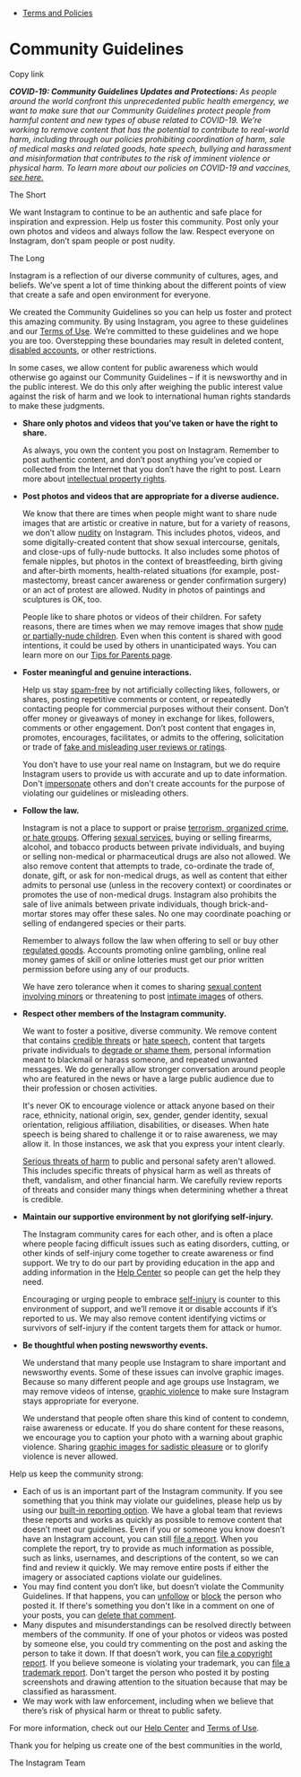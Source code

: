 *   [Terms and Policies](https://help.instagram.com/1417489251945243/?helpref=breadcrumb)

Community Guidelines
====================

Copy link

_**COVID-19: Community Guidelines Updates and Protections:** As people around the world confront this unprecedented public health emergency, we want to make sure that our Community Guidelines protect people from harmful content and new types of abuse related to COVID-19. We’re working to remove content that has the potential to contribute to real-world harm, including through our policies prohibiting coordination of harm, sale of medical masks and related goods, hate speech, bullying and harassment and misinformation that contributes to the risk of imminent violence or physical harm. To learn more about our policies on COVID-19 and vaccines, [see here.](https://help.instagram.com/697825587576762?helpref=faq_content)_

The Short

We want Instagram to continue to be an authentic and safe place for inspiration and expression. Help us foster this community. Post only your own photos and videos and always follow the law. Respect everyone on Instagram, don’t spam people or post nudity.

The Long

Instagram is a reflection of our diverse community of cultures, ages, and beliefs. We’ve spent a lot of time thinking about the different points of view that create a safe and open environment for everyone.

We created the Community Guidelines so you can help us foster and protect this amazing community. By using Instagram, you agree to these guidelines and our [Terms of Use](https://www.instagram.com/legal/terms). We’re committed to these guidelines and we hope you are too. Overstepping these boundaries may result in deleted content, [disabled accounts](https://help.instagram.com/366993040048856?helpref=faq_content), or other restrictions.

In some cases, we allow content for public awareness which would otherwise go against our Community Guidelines – if it is newsworthy and in the public interest. We do this only after weighing the public interest value against the risk of harm and we look to international human rights standards to make these judgments.

*   **Share only photos and videos that you’ve taken or have the right to share.**
    
    As always, you own the content you post on Instagram. Remember to post authentic content, and don’t post anything you’ve copied or collected from the Internet that you don’t have the right to post. Learn more about [intellectual property rights](https://help.instagram.com/126382350847838?helpref=faq_content).
    
*   **Post photos and videos that are appropriate for a diverse audience.**
    
    We know that there are times when people might want to share nude images that are artistic or creative in nature, but for a variety of reasons, we don’t allow [nudity](https://l.instagram.com/?u=https%3A%2F%2Fwww.facebook.com%2Fcommunitystandards%2Fadult_nudity_sexual_activity&e=AT0dozgpZyNhqPafBsyDh0VJ3NWIGu0y4leewRDWi_Er_zh2Yfwjk_vZoW4BI0VsPxFvNeyneJQeOojUMvgqs7j0SkVV1oju0PcJgqK2cwx_YeAw8P7XFdtFJOzLzUFmg0jNqDMg0MEW35PHh4FvcW7BDi3HUESu5zM0rg) on Instagram. This includes photos, videos, and some digitally-created content that show sexual intercourse, genitals, and close-ups of fully-nude buttocks. It also includes some photos of female nipples, but photos in the context of breastfeeding, birth giving and after-birth moments, health-related situations (for example, post-mastectomy, breast cancer awareness or gender confirmation surgery) or an act of protest are allowed. Nudity in photos of paintings and sculptures is OK, too.
    
    People like to share photos or videos of their children. For safety reasons, there are times when we may remove images that show [nude or partially-nude children](https://l.instagram.com/?u=https%3A%2F%2Fwww.facebook.com%2Fcommunitystandards%2Fchild_nudity_sexual_exploitation&e=AT0dozgpZyNhqPafBsyDh0VJ3NWIGu0y4leewRDWi_Er_zh2Yfwjk_vZoW4BI0VsPxFvNeyneJQeOojUMvgqs7j0SkVV1oju0PcJgqK2cwx_YeAw8P7XFdtFJOzLzUFmg0jNqDMg0MEW35PHh4FvcW7BDi3HUESu5zM0rg). Even when this content is shared with good intentions, it could be used by others in unanticipated ways. You can learn more on our [Tips for Parents page](https://help.instagram.com/154475974694511/?helpref=faq_content).
    
*   **Foster meaningful and genuine interactions.**
    
    Help us stay [spam-free](https://l.instagram.com/?u=https%3A%2F%2Fwww.facebook.com%2Fcommunitystandards%2Fspam&e=AT0dozgpZyNhqPafBsyDh0VJ3NWIGu0y4leewRDWi_Er_zh2Yfwjk_vZoW4BI0VsPxFvNeyneJQeOojUMvgqs7j0SkVV1oju0PcJgqK2cwx_YeAw8P7XFdtFJOzLzUFmg0jNqDMg0MEW35PHh4FvcW7BDi3HUESu5zM0rg) by not artificially collecting likes, followers, or shares, posting repetitive comments or content, or repeatedly contacting people for commercial purposes without their consent. Don’t offer money or giveaways of money in exchange for likes, followers, comments or other engagement. Don’t post content that engages in, promotes, encourages, facilitates, or admits to the offering, solicitation or trade of [fake and misleading user reviews or ratings](https://l.instagram.com/?u=https%3A%2F%2Fwww.facebook.com%2Fcommunitystandards%2Ffraud_deception&e=AT0dozgpZyNhqPafBsyDh0VJ3NWIGu0y4leewRDWi_Er_zh2Yfwjk_vZoW4BI0VsPxFvNeyneJQeOojUMvgqs7j0SkVV1oju0PcJgqK2cwx_YeAw8P7XFdtFJOzLzUFmg0jNqDMg0MEW35PHh4FvcW7BDi3HUESu5zM0rg).
    
    You don’t have to use your real name on Instagram, but we do require Instagram users to provide us with accurate and up to date information. Don't [impersonate](https://l.instagram.com/?u=https%3A%2F%2Fwww.facebook.com%2Fcommunitystandards%2Fmisrepresentation&e=AT0dozgpZyNhqPafBsyDh0VJ3NWIGu0y4leewRDWi_Er_zh2Yfwjk_vZoW4BI0VsPxFvNeyneJQeOojUMvgqs7j0SkVV1oju0PcJgqK2cwx_YeAw8P7XFdtFJOzLzUFmg0jNqDMg0MEW35PHh4FvcW7BDi3HUESu5zM0rg) others and don't create accounts for the purpose of violating our guidelines or misleading others.
    
*   **Follow the law.**
    
    Instagram is not a place to support or praise [terrorism, organized crime, or hate groups](https://l.instagram.com/?u=https%3A%2F%2Fwww.facebook.com%2Fcommunitystandards%2Fdangerous_individuals_organizations&e=AT0dozgpZyNhqPafBsyDh0VJ3NWIGu0y4leewRDWi_Er_zh2Yfwjk_vZoW4BI0VsPxFvNeyneJQeOojUMvgqs7j0SkVV1oju0PcJgqK2cwx_YeAw8P7XFdtFJOzLzUFmg0jNqDMg0MEW35PHh4FvcW7BDi3HUESu5zM0rg). Offering [sexual services](https://l.instagram.com/?u=https%3A%2F%2Fwww.facebook.com%2Fcommunitystandards%2Fsexual_solicitation&e=AT0dozgpZyNhqPafBsyDh0VJ3NWIGu0y4leewRDWi_Er_zh2Yfwjk_vZoW4BI0VsPxFvNeyneJQeOojUMvgqs7j0SkVV1oju0PcJgqK2cwx_YeAw8P7XFdtFJOzLzUFmg0jNqDMg0MEW35PHh4FvcW7BDi3HUESu5zM0rg), buying or selling firearms, alcohol, and tobacco products between private individuals, and buying or selling non-medical or pharmaceutical drugs are also not allowed. We also remove content that attempts to trade, co-ordinate the trade of, donate, gift, or ask for non-medical drugs, as well as content that either admits to personal use (unless in the recovery context) or coordinates or promotes the use of non-medical drugs. Instagram also prohibits the sale of live animals between private individuals, though brick-and-mortar stores may offer these sales. No one may coordinate poaching or selling of endangered species or their parts.
    
    Remember to always follow the law when offering to sell or buy other [regulated goods](https://l.instagram.com/?u=https%3A%2F%2Fwww.facebook.com%2Fcommunitystandards%2Fregulated_goods&e=AT0dozgpZyNhqPafBsyDh0VJ3NWIGu0y4leewRDWi_Er_zh2Yfwjk_vZoW4BI0VsPxFvNeyneJQeOojUMvgqs7j0SkVV1oju0PcJgqK2cwx_YeAw8P7XFdtFJOzLzUFmg0jNqDMg0MEW35PHh4FvcW7BDi3HUESu5zM0rg). Accounts promoting online gambling, online real money games of skill or online lotteries must get our prior written permission before using any of our products.
    
    We have zero tolerance when it comes to sharing [sexual content involving minors](https://l.instagram.com/?u=https%3A%2F%2Fwww.facebook.com%2Fcommunitystandards%2Fchild_nudity_sexual_exploitation&e=AT0dozgpZyNhqPafBsyDh0VJ3NWIGu0y4leewRDWi_Er_zh2Yfwjk_vZoW4BI0VsPxFvNeyneJQeOojUMvgqs7j0SkVV1oju0PcJgqK2cwx_YeAw8P7XFdtFJOzLzUFmg0jNqDMg0MEW35PHh4FvcW7BDi3HUESu5zM0rg) or threatening to post [intimate images](https://l.instagram.com/?u=https%3A%2F%2Fwww.facebook.com%2Fcommunitystandards%2Fsexual_exploitation_adults&e=AT0dozgpZyNhqPafBsyDh0VJ3NWIGu0y4leewRDWi_Er_zh2Yfwjk_vZoW4BI0VsPxFvNeyneJQeOojUMvgqs7j0SkVV1oju0PcJgqK2cwx_YeAw8P7XFdtFJOzLzUFmg0jNqDMg0MEW35PHh4FvcW7BDi3HUESu5zM0rg) of others.
    
*   **Respect other members of the Instagram community.**
    
    We want to foster a positive, diverse community. We remove content that contains [credible threats](https://l.instagram.com/?u=https%3A%2F%2Fwww.facebook.com%2Fcommunitystandards%2Fcredible_violence&e=AT0dozgpZyNhqPafBsyDh0VJ3NWIGu0y4leewRDWi_Er_zh2Yfwjk_vZoW4BI0VsPxFvNeyneJQeOojUMvgqs7j0SkVV1oju0PcJgqK2cwx_YeAw8P7XFdtFJOzLzUFmg0jNqDMg0MEW35PHh4FvcW7BDi3HUESu5zM0rg) or [hate speech](https://l.instagram.com/?u=https%3A%2F%2Fwww.facebook.com%2Fcommunitystandards%2Fhate_speech&e=AT0dozgpZyNhqPafBsyDh0VJ3NWIGu0y4leewRDWi_Er_zh2Yfwjk_vZoW4BI0VsPxFvNeyneJQeOojUMvgqs7j0SkVV1oju0PcJgqK2cwx_YeAw8P7XFdtFJOzLzUFmg0jNqDMg0MEW35PHh4FvcW7BDi3HUESu5zM0rg), content that targets private individuals to [degrade or shame them](https://l.instagram.com/?u=https%3A%2F%2Fwww.facebook.com%2Fcommunitystandards%2Fbullying&e=AT0dozgpZyNhqPafBsyDh0VJ3NWIGu0y4leewRDWi_Er_zh2Yfwjk_vZoW4BI0VsPxFvNeyneJQeOojUMvgqs7j0SkVV1oju0PcJgqK2cwx_YeAw8P7XFdtFJOzLzUFmg0jNqDMg0MEW35PHh4FvcW7BDi3HUESu5zM0rg), personal information meant to blackmail or harass someone, and repeated unwanted messages. We do generally allow stronger conversation around people who are featured in the news or have a large public audience due to their profession or chosen activities.
    
    It's never OK to encourage violence or attack anyone based on their race, ethnicity, national origin, sex, gender, gender identity, sexual orientation, religious affiliation, disabilities, or diseases. When hate speech is being shared to challenge it or to raise awareness, we may allow it. In those instances, we ask that you express your intent clearly.
    
    [Serious threats of harm](https://l.instagram.com/?u=https%3A%2F%2Fwww.facebook.com%2Fcommunitystandards%2Fcredible_violence&e=AT0dozgpZyNhqPafBsyDh0VJ3NWIGu0y4leewRDWi_Er_zh2Yfwjk_vZoW4BI0VsPxFvNeyneJQeOojUMvgqs7j0SkVV1oju0PcJgqK2cwx_YeAw8P7XFdtFJOzLzUFmg0jNqDMg0MEW35PHh4FvcW7BDi3HUESu5zM0rg) to public and personal safety aren't allowed. This includes specific threats of physical harm as well as threats of theft, vandalism, and other financial harm. We carefully review reports of threats and consider many things when determining whether a threat is credible.
    
*   **Maintain our supportive environment by not glorifying self-injury.**
    
    The Instagram community cares for each other, and is often a place where people facing difficult issues such as eating disorders, cutting, or other kinds of self-injury come together to create awareness or find support. We try to do our part by providing education in the app and adding information in the [Help Center](https://help.instagram.com/) so people can get the help they need.
    
    Encouraging or urging people to embrace [self-injury](https://l.instagram.com/?u=https%3A%2F%2Fwww.facebook.com%2Fcommunitystandards%2Fsuicide_self_injury_violence&e=AT0dozgpZyNhqPafBsyDh0VJ3NWIGu0y4leewRDWi_Er_zh2Yfwjk_vZoW4BI0VsPxFvNeyneJQeOojUMvgqs7j0SkVV1oju0PcJgqK2cwx_YeAw8P7XFdtFJOzLzUFmg0jNqDMg0MEW35PHh4FvcW7BDi3HUESu5zM0rg) is counter to this environment of support, and we’ll remove it or disable accounts if it’s reported to us. We may also remove content identifying victims or survivors of self-injury if the content targets them for attack or humor.
    
*   **Be thoughtful when posting newsworthy events.**
    
    We understand that many people use Instagram to share important and newsworthy events. Some of these issues can involve graphic images. Because so many different people and age groups use Instagram, we may remove videos of intense, [graphic violence](https://l.instagram.com/?u=https%3A%2F%2Fwww.facebook.com%2Fcommunitystandards%2Fgraphic_violence&e=AT0dozgpZyNhqPafBsyDh0VJ3NWIGu0y4leewRDWi_Er_zh2Yfwjk_vZoW4BI0VsPxFvNeyneJQeOojUMvgqs7j0SkVV1oju0PcJgqK2cwx_YeAw8P7XFdtFJOzLzUFmg0jNqDMg0MEW35PHh4FvcW7BDi3HUESu5zM0rg) to make sure Instagram stays appropriate for everyone.
    
    We understand that people often share this kind of content to condemn, raise awareness or educate. If you do share content for these reasons, we encourage you to caption your photo with a warning about graphic violence. Sharing [graphic images for sadistic pleasure](https://l.instagram.com/?u=https%3A%2F%2Fwww.facebook.com%2Fcommunitystandards%2Fcruel_insensitive&e=AT0dozgpZyNhqPafBsyDh0VJ3NWIGu0y4leewRDWi_Er_zh2Yfwjk_vZoW4BI0VsPxFvNeyneJQeOojUMvgqs7j0SkVV1oju0PcJgqK2cwx_YeAw8P7XFdtFJOzLzUFmg0jNqDMg0MEW35PHh4FvcW7BDi3HUESu5zM0rg) or to glorify violence is never allowed.
    

Help us keep the community strong:

*   Each of us is an important part of the Instagram community. If you see something that you think may violate our guidelines, please help us by using our [built-in reporting option](https://help.instagram.com/165828726894770?helpref=faq_content). We have a global team that reviews these reports and works as quickly as possible to remove content that doesn’t meet our guidelines. Even if you or someone you know doesn’t have an Instagram account, you can still [file a report](https://help.instagram.com/contact/383679321740945). When you complete the report, try to provide as much information as possible, such as links, usernames, and descriptions of the content, so we can find and review it quickly. We may remove entire posts if either the imagery or associated captions violate our guidelines.
*   You may find content you don’t like, but doesn’t violate the Community Guidelines. If that happens, you can [unfollow](https://help.instagram.com/286340048138725?helpref=faq_content) or [block](https://help.instagram.com/426700567389543/?helpref=faq_content) the person who posted it. If there's something you don't like in a comment on one of your posts, you can [delete that comment](https://help.instagram.com/289098941190483?helpref=faq_content).
*   Many disputes and misunderstandings can be resolved directly between members of the community. If one of your photos or videos was posted by someone else, you could try commenting on the post and asking the person to take it down. If that doesn’t work, you can [file a copyright report](https://help.instagram.com/126382350847838?helpref=faq_content). If you believe someone is violating your trademark, you can [file a trademark report](https://help.instagram.com/222826637847963?helpref=faq_content). Don't target the person who posted it by posting screenshots and drawing attention to the situation because that may be classified as harassment.
*   We may work with law enforcement, including when we believe that there’s risk of physical harm or threat to public safety.

For more information, check out our [Help Center](https://help.instagram.com/) and [Terms of Use](https://l.instagram.com/?u=http%3A%2F%2Finstagram.com%2Flegal%2Fterms%2F%23&e=AT0dozgpZyNhqPafBsyDh0VJ3NWIGu0y4leewRDWi_Er_zh2Yfwjk_vZoW4BI0VsPxFvNeyneJQeOojUMvgqs7j0SkVV1oju0PcJgqK2cwx_YeAw8P7XFdtFJOzLzUFmg0jNqDMg0MEW35PHh4FvcW7BDi3HUESu5zM0rg).

Thank you for helping us create one of the best communities in the world,

The Instagram Team
